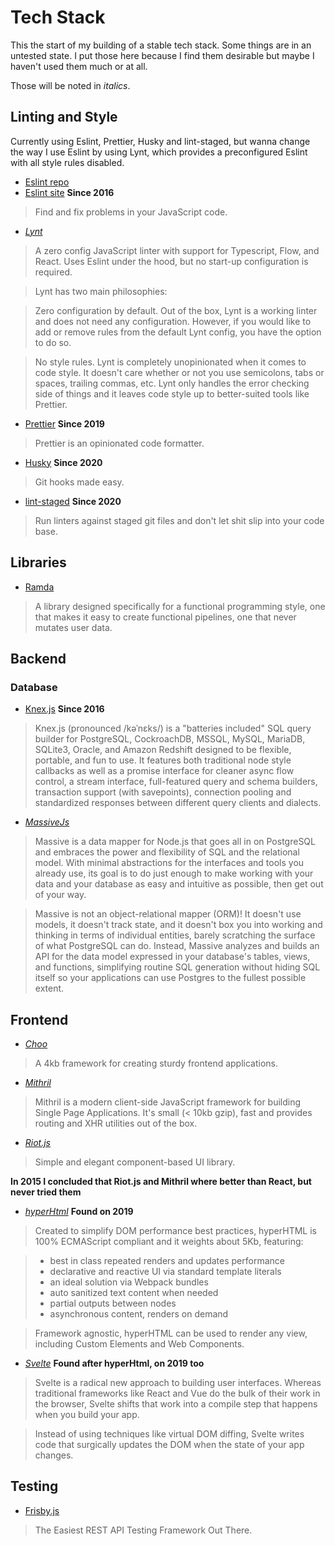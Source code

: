 # Tech Stack

This the start of my building of a stable tech stack. Some things are in an
untested state. I put those here because I find them desirable but maybe I
haven't used them much or at all.

Those will be noted in *italics*.

## Linting and Style

Currently using Eslint, Prettier, Husky and lint-staged, but wanna change the
way I use Eslint by using Lynt, which provides a preconfigured Eslint with all
style rules disabled.


- [Eslint repo](https://github.com/eslint/eslint)
- [Eslint site](https://eslint.org/)
  **Since 2016**

> Find and fix problems in your JavaScript code.

- [*Lynt*](https://github.com/saadq/lynt)

> A zero config JavaScript linter with support for Typescript, Flow, and React.
> Uses Eslint under the hood, but no start-up configuration is required.

> Lynt has two main philosophies:

> Zero configuration by default. Out of the box, Lynt is a working linter and
> does not need any configuration. However, if you would like to add or remove
> rules from the default Lynt config, you have the option to do so.

> No style rules. Lynt is completely unopinionated when it comes to code style.
> It doesn't care whether or not you use semicolons, tabs or spaces, trailing
> commas, etc. Lynt only handles the error checking side of things and it leaves
> code style up to better-suited tools like Prettier.

- [Prettier](https://github.com/prettier/prettier)
  **Since 2019**

> Prettier is an opinionated code formatter.

- [Husky](https://github.com/typicode/husky)
  **Since 2020**

> Git hooks made easy.

- [lint-staged](https://github.com/okonet/lint-staged)
  **Since 2020**

> Run linters against staged git files and don't let shit slip into your code
> base.


## Libraries

- [Ramda](https://ramdajs.com/)

> A library designed specifically for a functional programming style, one that
> makes it easy to create functional pipelines, one that never mutates user
> data.

## Backend

### Database

- [Knex.js](https://knexjs.org/)
  **Since 2016**

> Knex.js (pronounced /kəˈnɛks/) is a "batteries included" SQL query builder for
> PostgreSQL, CockroachDB, MSSQL, MySQL, MariaDB, SQLite3, Oracle, and Amazon
> Redshift designed to be flexible, portable, and fun to use. It features both
> traditional node style callbacks as well as a promise interface for cleaner
> async flow control, a stream interface, full-featured query and schema
> builders, transaction support (with savepoints), connection pooling and
> standardized responses between different query clients and dialects.

- [*MassiveJs*](https://massivejs.org/)

> Massive is a data mapper for Node.js that goes all in on PostgreSQL and
> embraces the power and flexibility of SQL and the relational model. With
> minimal abstractions for the interfaces and tools you already use, its goal
> is to do just enough to make working with your data and your database as easy
> and intuitive as possible, then get out of your way.

> Massive is not an object-relational mapper (ORM)! It doesn't use models, it
> doesn't track state, and it doesn't box you into working and thinking in terms
> of individual entities, barely scratching the surface of what PostgreSQL can
> do. Instead, Massive analyzes and builds an API for the data model expressed
> in your database's tables, views, and functions, simplifying routine SQL
> generation without hiding SQL itself so your applications can use Postgres to
> the fullest possible extent.


## Frontend

- [*Choo*](https://www.choo.io/)

> A 4kb framework for creating sturdy frontend applications.

- [*Mithril*](https://mithril.js.org/)

> Mithril is a modern client-side JavaScript framework for building Single Page
> Applications. It's small (< 10kb gzip), fast and provides routing and XHR
> utilities out of the box.

- [*Riot.js*](https://riot.js.org/)

> Simple and elegant component-based UI library.

**In 2015 I concluded that Riot.js and Mithril where better than React, but
never tried them**

- [*hyperHtml*](https://viperhtml.js.org/)
  **Found on 2019**

> Created to simplify DOM performance best practices, hyperHTML is 100%
> ECMAScript compliant and it weights about 5Kb, featuring:

> - best in class repeated renders and updates performance
> - declarative and reactive UI via standard template literals
> - an ideal solution via Webpack bundles
> - auto sanitized text content when needed
> - partial outputs between nodes
> - asynchronous content, renders on demand

> Framework agnostic, hyperHTML can be used to render any view, including Custom
> Elements and Web Components.

- [*Svelte*](https://svelte.dev/)
  **Found after hyperHtml, on 2019 too**
> Svelte is a radical new approach to building user interfaces. Whereas
> traditional frameworks like React and Vue do the bulk of their work in the
> browser, Svelte shifts that work into a compile step that happens when you
> build your app.

> Instead of using techniques like virtual DOM diffing, Svelte writes code that
> surgically updates the DOM when the state of your app changes.

## Testing

- [Frisby.js](https://docs.frisbyjs.com/)

> The Easiest REST API Testing Framework Out There.
